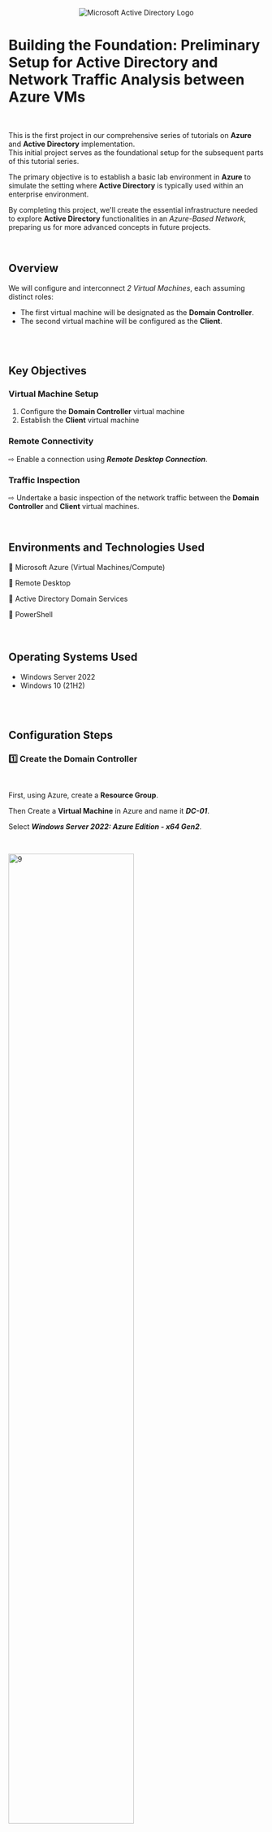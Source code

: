 <p align="center">
<img src="https://i.imgur.com/pU5A58S.png" alt="Microsoft Active Directory Logo"/>
</p>

<h1>Building the Foundation: Preliminary Setup for Active Directory and Network Traffic Analysis between Azure VMs</h1>
<br>


This is the first project in our comprehensive series of tutorials on **Azure** and **Active Directory** implementation.<br>
This initial project serves as the foundational setup for the subsequent parts of this tutorial series.

The primary objective is to establish a basic lab environment in **Azure** to simulate the setting where **Active Directory** is typically used within an enterprise environment.

By completing this project, we'll create the essential infrastructure needed to explore **Active Directory** functionalities in an *Azure-Based Network*, preparing us for more advanced concepts in future projects.
</p>
<br>

<h2>Overview </h2>

We will configure and interconnect *2 Virtual Machines*, each assuming distinct roles:

- The first virtual machine will be designated as the **Domain Controller**.<br>
- The second virtual machine will be configured as the **Client**.<br>
<br>
<br>

<h2>Key Objectives</h2>
<h3>Virtual Machine Setup</h3>

1.  Configure the **Domain Controller** virtual machine
2.  Establish the **Client** virtual machine

<h3>Remote Connectivity</h3>

  ⇨ Enable a connection using ***Remote Desktop Connection***.

<h3> Traffic Inspection</h3>

  ⇨ Undertake a basic inspection of the network traffic between the **Domain Controller** and **Client** virtual machines.

<br>



<h2>Environments and Technologies Used</h2>

🔹 Microsoft Azure (Virtual Machines/Compute)<br>

🔹 Remote Desktop<br>

🔹 Active Directory Domain Services<br>

🔹 PowerShell<br>
<br>
<br>

<h2>Operating Systems Used </h2>

- Windows Server 2022
- Windows 10 (21H2)
<br>
<br>

<h2>Configuration Steps</h2>

<h3>1️⃣ Create the Domain Controller</h3>
<br>

First, using Azure, create a **Resource Group**.
  
Then Create a **Virtual Machine** in Azure and name it ***DC-01***.

Select ***Windows Server 2022: Azure Edition - x64 Gen2***.

<br>

<img src="https://github.com/franciscovfonseca/Active-Directory-Lab/assets/172988970/456a1394-bd3d-4ce8-945a-c1e23e4d897d" height="70%" width="70%" alt="9"/><br />
<br />


Now for the Image use **Windows Server 2022**.

Make sure to select at least 2 vcpus and 16 GiB memory.

<img src="https://github.com/franciscovfonseca/Active-Directory-Lab/assets/172988970/8e18ab36-9543-4327-9f55-892fc6f599b1" height="70%" width="70%" alt="9"/><br />
<br />

Give the admin log in credentials that can be remembered or just write them down in notepad.

Then, click *Next* until reaching the **Networking** tab.<br>

⚠️ Take note of the Virtual Network created: This will be important when creating the Client VM.<br>

Check the box under Licensing then ***Review and Create*** the VM.

<img src="https://github.com/franciscovfonseca/Active-Directory-Lab/assets/172988970/a5dbd18a-2b7a-433e-b101-07302f503a49" height="70%" width="70%" alt="9"/><br />
<br>
<br>

<h2></h2>

<h3>2️⃣ Set the Domain Controller's Private IP to Static </h3>
<br>

Once the VM has been deployed, it's time to set the Domain Controller's NIC Private IP to **Static**

Go to the Domain Controller and click on the **Networking** tab.

After that, click on the *Network Interface*.

<img src="https://github.com/franciscovfonseca/Active-Directory-Lab/assets/172988970/e702cc27-b53c-42af-b002-3a7ca8322992" height="60%" width="60%" alt="9"/><br />
<br />

Now, go the **IP configurations** tab and click on the IP configuration. 

<img src="https://github.com/franciscovfonseca/Active-Directory-Lab/assets/172988970/2d248eb4-13d7-42de-9945-1aa600fdae1d" height="60%" width="60%" alt="9"/><br />
<br />

Now, change the *Allocation* from **Dynamic** to **Static**.

Then click ***Save***.

<img src="https://github.com/franciscovfonseca/Active-Directory-Lab/assets/172988970/8d3b0db5-68cc-4626-a552-f62aac7574a7" height="60%" width="60%" alt="9"/><br />
<br>
<br>

<h2></h2>

<h3>3️⃣ Create the Client VM </h3>
<br>

Once again we're creating a new VM and we'll name it ***Client-01***.

Same thing as the first one, except the image should be using **Windows 10**, and make sure to select at least ***2 vcpus and 16 GiB memory***.

<img src="https://github.com/franciscovfonseca/Active-Directory-Lab/assets/172988970/d9d106da-540a-487f-8cfa-97bf3955945d" height="70%" width="70%" alt="9"/><br />
<br />

Click *Next* until reaching the **Networking tab**.<br>

⚠️ Make sure the **Resource Group** and the **Virtual Network** are the same as the one for the *Domain Controller*.<br>
<br>

Finally ***Review and Create***.
<br>
<br>
<br>


<h2></h2>

<h3>4️⃣ Ensure Connectivity between Domain Controller and Client  </h3>
<br>

To ensure Connectivity between the two VM's 🡪 we will *Ping* the **Domain Controller** (DC-01) from the **Client** (Client-01).

First login to the *Client-01* using its ***Public IP Address*** through ***Remote Desktop Connection***.
<br>

<img width="993" alt="client 1 public ip" src="https://github.com/kirkgacias/ad-and-azuresetup/assets/158519921/c12a5300-fd26-4ae7-b15b-b4fee053bece">


<br>
<br>


<img width="297" alt="remote desktop first login" src="https://github.com/kirkgacias/ad-and-azuresetup/assets/158519921/97467245-a6b9-4922-a668-71fdf6f77989">

<br>
<br>
<br>


Find the **Domain Controller's Private IP Address** in the *Azure Portal* and copy it.

Then, using **Command Prompt**, ping the Domain Controller with its **Private IP Address**.

Type in "*ping -t (**DC-01 Private IP Address**)*" to perpetually ping.<br>


```commandline
ping -t 10.0.0.4
```
<br>

For now it will time out.

<br>

<img width="668" alt="perpetual ping" src="https://github.com/kirkgacias/ad-and-azuresetup/assets/158519921/d83a1cbf-2619-4382-bc3c-7025ed246119">


<br>
<br>
<br>


The request timed out because **ICMPv4** traffic is blocked by default on DC-01's Firewall.

So we will have to **Enable Inbound ICMP Traffic** to allow for Client-01's Ping.

Login to *DC-01* using **Remote Desktop** and open ***Windows Defender Firewall with Advanced Security***.

<img src="https://github.com/franciscovfonseca/Active-Directory-Lab/assets/172988970/d42ded65-aee3-4e87-bc61-a7b2b3050e50" height="85%" width="85%" alt="9"/><br />
<br>

Click on **Inbound Rules** and Sort by **Protocol**.

Look for the rules with ***Core Networking Diagnostics - ICMP Echo Request(ICMPv4-In)***.<br>

There will be two of them *(Both at the bottom of the image below)*

<img src="https://github.com/franciscovfonseca/Active-Directory-Lab/assets/172988970/67f09539-fc53-451f-82dc-cc0cd9a4d77d" height="80%" width="80%" alt="9"/><br />
<br>

Right-click and **Enable** both rules.<br>

<img src="https://github.com/franciscovfonseca/Active-Directory-Lab/assets/172988970/83a47889-6fc4-40ec-aa6d-082ea4620238" height="55%" width="55%" alt="9"/><br />
<br>

Now go back to **Client-01** VM and check on the *Command Prompt*.

✅ Once the traffic has been enabled, it should be properly **Pinging the Domain Controller**.




<img width="334" alt="ping 2" src="https://github.com/kirkgacias/ad-and-azuresetup/assets/158519921/ede5ce46-2d9d-49c6-82d7-5afc9796294b">
<br>
<br>

<h2> Final Thoughts </h2>

We've completed the foundational setup for our Azure and Active Directory project series.

By configuring two virtual machines, we've laid the groundwork for implementing the subsequent set of projects.

In this project, we focused on establishing a Domain Controller and a Client machine, enabling remote access, and briefly examining network traffic between them. Moving forward, this foundation will help implement more advanced configurations and practical scenarios in Azure and Active Directory.

<br>
<br>
<br>
<br>









